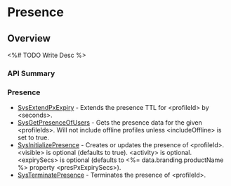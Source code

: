 # Presence
## Overview


<%# TODO Write Desc %>
### API Summary

### Presence
* [SysExtendPxExpiry](/api/s2s/presence/sysextendpxexpiry) - Extends the presence TTL for \<profileId\> by \<seconds\>.
* [SysGetPresenceOfUsers](/api/s2s/presence/sysgetpresenceofusers) - Gets the presence data for the given \<profileIds\>. Will not include offline profiles unless \<includeOffline\> is set to true.
* [SysInitializePresence](/api/s2s/presence/sysinitializepresence) - Creates or updates the presence of \<profileId\>. \<visible\> is optional (defaults to true). \<activity\> is optional. \<expirySecs\> is optional (defaults to <%= data.branding.productName %> property \<presPxExpirySecs\>).
* [SysTerminatePresence](/api/s2s/presence/systerminatepresence) - Terminates the presence of \<profileId\>.

<DocCardList />